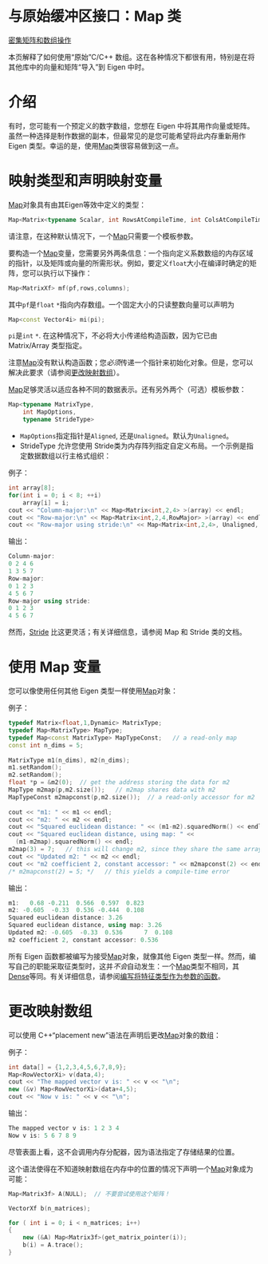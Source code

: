 # 与原始缓冲区接口：Map 类

[密集矩阵和数组操作](https://eigen.tuxfamily.org/dox/group__DenseMatrixManipulation__chapter.html)

本页解释了如何使用“原始”C/C++ 数组。这在各种情况下都很有用，特别是在将其他库中的向量和矩阵“导入”到 Eigen 中时。

# 介绍

有时，您可能有一个预定义的数字数组，您想在 Eigen 中将其用作向量或矩阵。虽然一种选择是制作数据的副本，但最常见的是您可能希望将此内存重新用作 Eigen 类型。幸运的是，使用[Map](https://eigen.tuxfamily.org/dox/classEigen_1_1Map.html)类很容易做到这一点。

# 映射类型和声明映射变量

[Map](https://eigen.tuxfamily.org/dox/classEigen_1_1Map.html)对象具有由其Eigen等效中定义的类型：

```cpp
Map<Matrix<typename Scalar, int RowsAtCompileTime, int ColsAtCompileTime> >
```

请注意，在这种默认情况下，一个[Map](https://eigen.tuxfamily.org/dox/classEigen_1_1Map.html)只需要一个模板参数。

要构造一个[Map](https://eigen.tuxfamily.org/dox/classEigen_1_1Map.html)变量，您需要另外两条信息：一个指向定义系数数组的内存区域的指针，以及矩阵或向量的所需形状。例如，要定义`float`大小在编译时确定的矩阵，您可以执行以下操作：

```cpp
Map<MatrixXf> mf(pf,rows,columns);
```

其中`pf`是`float` `*`指向内存数组。一个固定大小的只读整数向量可以声明为

```cpp
Map<const Vector4i> mi(pi);
```

`pi`是`int` `*`. 在这种情况下，不必将大小传递给构造函数，因为它已由 Matrix/Array 类型指定。

注意[Map](https://eigen.tuxfamily.org/dox/classEigen_1_1Map.html)没有默认构造函数；您*必须*传递一个指针来初始化对象。但是，您可以解决此要求（请参阅[更改映射数组](https://eigen.tuxfamily.org/dox/group__TutorialMapClass.html#TutorialMapPlacementNew)）。

[Map](https://eigen.tuxfamily.org/dox/classEigen_1_1Map.html)足够灵活以适应各种不同的数据表示。还有另外两个（可选）模板参数：

```cpp
Map<typename MatrixType,
    int MapOptions,
    typename StrideType>
```

- `MapOptions`指定指针是`Aligned`, 还是`Unaligned`。默认为`Unaligned`。
- StrideType 允许您使用 Stride类为内存阵列指定自定义布局。一个示例是指定数据数组以行主格式组织：

例子：

```cpp
int array[8];
for(int i = 0; i < 8; ++i) 
    array[i] = i;
cout << "Column-major:\n" << Map<Matrix<int,2,4> >(array) << endl;
cout << "Row-major:\n" << Map<Matrix<int,2,4,RowMajor> >(array) << endl;
cout << "Row-major using stride:\n" << Map<Matrix<int,2,4>, Unaligned, Stride<1,4> >(array) << endl;
```

输出：

```cpp
Column-major:
0 2 4 6
1 3 5 7
Row-major:
0 1 2 3
4 5 6 7
Row-major using stride:
0 1 2 3
4 5 6 7
```

然而，[Stride](https://eigen.tuxfamily.org/dox/classEigen_1_1Stride.html) 比这更灵活；有关详细信息，请参阅 Map 和 Stride 类的文档。

# 使用 Map 变量

您可以像使用任何其他 Eigen 类型一样使用[Map](https://eigen.tuxfamily.org/dox/classEigen_1_1Map.html)对象：

例子：

```cpp
typedef Matrix<float,1,Dynamic> MatrixType;
typedef Map<MatrixType> MapType;
typedef Map<const MatrixType> MapTypeConst;   // a read-only map
const int n_dims = 5;
  
MatrixType m1(n_dims), m2(n_dims);
m1.setRandom();
m2.setRandom();
float *p = &m2(0);  // get the address storing the data for m2
MapType m2map(p,m2.size());   // m2map shares data with m2
MapTypeConst m2mapconst(p,m2.size());  // a read-only accessor for m2
 
cout << "m1: " << m1 << endl;
cout << "m2: " << m2 << endl;
cout << "Squared euclidean distance: " << (m1-m2).squaredNorm() << endl;
cout << "Squared euclidean distance, using map: " <<
  (m1-m2map).squaredNorm() << endl;
m2map(3) = 7;   // this will change m2, since they share the same array
cout << "Updated m2: " << m2 << endl;
cout << "m2 coefficient 2, constant accessor: " << m2mapconst(2) << endl;
/* m2mapconst(2) = 5; */   // this yields a compile-time error
```

输出：

```cpp
m1:   0.68 -0.211  0.566  0.597  0.823
m2: -0.605  -0.33  0.536 -0.444  0.108
Squared euclidean distance: 3.26
Squared euclidean distance, using map: 3.26
Updated m2: -0.605  -0.33  0.536      7  0.108
m2 coefficient 2, constant accessor: 0.536
```

所有 Eigen 函数都被编写为接受[Map](https://eigen.tuxfamily.org/dox/classEigen_1_1Map.html)对象，就像其他 Eigen 类型一样。然而，编写自己的职能采取征类型时，这并*不会*自动发生：一个[Map](https://eigen.tuxfamily.org/dox/classEigen_1_1Map.html)类型不相同，其[Dense](https://eigen.tuxfamily.org/dox/structEigen_1_1Dense.html)等同。有关详细信息，请参阅[编写将特征类型作为参数的函数](https://eigen.tuxfamily.org/dox/TopicFunctionTakingEigenTypes.html)。

# 更改映射数组

可以使用 C++“placement new”语法在声明后更改[Map](https://eigen.tuxfamily.org/dox/classEigen_1_1Map.html)对象的数组：

例子：

```cpp
int data[] = {1,2,3,4,5,6,7,8,9};
Map<RowVectorXi> v(data,4);
cout << "The mapped vector v is: " << v << "\n";
new (&v) Map<RowVectorXi>(data+4,5);
cout << "Now v is: " << v << "\n";
```

输出：

```cpp
The mapped vector v is: 1 2 3 4
Now v is: 5 6 7 8 9
```

尽管表面上看，这不会调用内存分配器，因为语法指定了存储结果的位置。

这个语法使得在不知道映射数组在内存中的位置的情况下声明一个[Map](https://eigen.tuxfamily.org/dox/classEigen_1_1Map.html)对象成为可能：

```cpp
Map<Matrix3f> A(NULL);  // 不要尝试使用这个矩阵！

VectorXf b(n_matrices);

for ( int i = 0; i < n_matrices; i++)
{
    new (&A) Map<Matrix3f>(get_matrix_pointer(i));
    b(i) = A.trace();
}
```

 